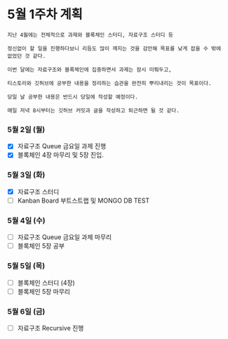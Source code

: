 # 5월 1주차 계획

~~~
지난 4월에는 전체적으로 과제와 블록체인 스터디, 자료구조 스터디 등

정신없이 할 일을 진행하다보니 리듬도 많이 깨지는 것을 감안해 목표를 낮게 잡을 수 밖에 없었던 것 같다.

이번 달에는 자료구조와 블록체인에 집중하면서 과제는 잠시 미뤄두고, 

티스토리와 깃허브에 공부한 내용을 정리하는 습관을 완전히 뿌리내리는 것이 목표이다.

당일 날 공부한 내용은 반드시 당일에 작성할 예정이다.

매일 저녁 8시부터는 깃허브 커밋과 글을 작성하고 퇴근하면 될 것 같다.
~~~

### 5월 2일 (월)

- [x] 자료구조 Queue 금요일 과제 진행
- [x] 블록체인 4장 마무리 및 5장 진입.

### 5월 3일 (화)

- [x] 자료구조 스터디
- [ ] Kanban Board 부트스트랩 및 MONGO DB TEST

### 5월 4일 (수)
- [ ] 자료구조 Queue 금요일 과제 마무리 
- [ ] 블록체인 5장 공부

### 5월 5일 (목)
- [ ] 블록체인 스터디 (4장)
- [ ] 블록체인 5장 마무리

### 5월 6일 (금)
- [ ] 자료구조 Recursive 진행

